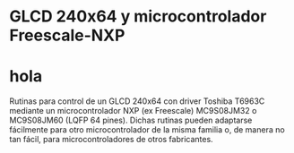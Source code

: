 # GLCD 240x64 y microcontrolador Freescale-NXP

# hola

Rutinas para control de un GLCD 240x64 con driver Toshiba T6963C mediante un microcontrolador NXP (ex Freescale) MC9S08JM32 o MC9S08JM60 (LQFP 64 pines). Dichas rutinas pueden adaptarse fácilmente para otro microcontrolador de la misma familia o, de manera no tan fácil, para microcontroladores de otros fabricantes.


